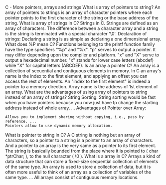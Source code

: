 C - More pointers, arrays and strings
What is array of pointers to string?
An array of pointers to strings is an array of character pointers where each pointer points to the first character of the string or the base address of the string.
What is array of strings in C?
Strings in C. Strings are defined as an array of characters. The difference between a character array and a string is the string is terminated with a special character '\0'. Declaration of strings: Declaring a string is as simple as declaring a one dimensional array.
What does %P mean C?
Functions belonging to the printf function family have the type specifiers "%p" and "%x". "p" serves to output a pointer. It may differ depending upon the compiler and platform. "x" and "X" serve to output a hexadecimal number. "x" stands for lower case letters (abcdef) while "X" for capital letters (ABCDEF).
Is an array a pointer C?
An array is a collection of secuential and contiguous elements in memory. In C an array's name is the index to the first element, and applying an offset you can access the rest of elements. An "index to the first element" is indeed a pointer to a memory direction. Array name is the address of 1st element of an array.
What are the advantages of using array of pointers to string instead of an array of strings?
String Sorting: String sorting would be fast when you have pointers because you now just have tp change the starting address instead of whole array.
...
Advantages of Pointer over Array:

    Allows you to implement sharing without copying, i.e., pass by reference. ...
    Pointers allow to use dynamic memory allocation.
What is pointer to string in C?
A C string is nothing but an array of characters, so a pointer to a string is a pointer to an array of characters. And a pointer to an array is the very same as a pointer to its first element. The string is basically bounded from the place where it is pointed to ( char *ptrChar; ), to the null character ( \0 ).
What is a array in C?
Arrays a kind of data structure that can store a fixed-size sequential collection of elements of the same type. An array is used to store a collection of data, but it is often more useful to think of an array as a collection of variables of the same type. ... All arrays consist of contiguous memory locations.
